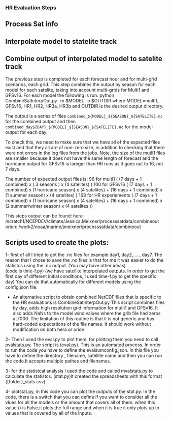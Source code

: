 ### HR Evaluation Steps 

## Process Sat info 

## Interpolate model to statelite track 

## Combine output of interpolated model to satelite track 

The previous step is completed for each forecast hour and for multi-grid scenarios, each grid.  This step combines the output 
by season for each model for each satelite, taking into account multi-grids for Multi1 and GFSv16.  For each model the following
is run: 
python CombineSatInterpOut.py -m $MODEL -o $OUTDIR 
where MODEL=multi1, GFSv16, HR1, HR2, HR3a, HR3b and OUTDIR is the desired output directory. 

The output is a series of files 
`combined_${MODEL}_${SEASON}_${SATELITE}.nc`
for the combined output and then `combined_day${DAY}_${MODEL}_${SEASON}_${SATELITE}.nc` for the model output for each day. 

To check this, we need to make sure that we have all of the expected files exist and that they all are of non-zero size, 
in addition to checking that there were not errors in the log files from the jobs. 
Note, the size of the mutli1 files are smaller because it does not have the same length of forecast and the hurricane 
output for GFSv16 is lareger than HR runs as it goes out to 16, not 7 days. 

The number of expected output files is: 
 96 for multi1 ( (7 days + 1 combined) x ( 3 seasons ) x (4 satelites) ) 
 100 for GFSv16 ( (7 days + 1 combined) x (1 hurricane season) x (4 satelites) + (16 days + 1 combined) x (1 summer season) x (4 satelites) )
 168 for HR experiements ( (7 days + 1 combined) x (1 hurricane season) x (4 satelites) + (16 days + 1 combined) x (2 summer/winter season) x (4 satelites ))

This steps output can be found: 
hera: /scratch1/NCEPDEV/climate/Jessica.Meixner/processsatdata/combineout
orion: /work2/noaa/marine/jmeixner/processsatdata/combineout


## Scripts used to create the plots: 

1- first of all I tried to get the .nc files for example day1, day2, ... , day7. The reason that I chose to save the 
.nc files is that for me it was easier to do the statistcs using the .nc output. (You may have other ideas)  
(code is time-f.py)
(we have satellite interpolated outputs. In order to get the first day of different initial conditions, I used time-f.py 
to get the specific day)
You can do that automatically for different models using the config.json file.

* An alternative script to obtain combined NetCDF files that is specific to the HR evaluations is CombineSatInterpOut.py 
This script combines files by day, adds high resolution grid information for mutli1 and GFSv16.  It also adds NaNs to the
model wind values where the grib file had zeros at f000.  The limitation of this routine is that it is not generic and 
has hard-coded expectations of the file names.  It should work without modification on both hera or orion.   

2- Then I used the eval.py to plot them. for plotting them you need to call pvalstats.py. The script is (eval.py). This is an automated process. In order to run the code you have to define the evalsumconfig.json. In this file you have to define the directory , filename, satellite name and then you can run the code.It accepts multiple pathes and filenames.

3- for the statistcal analysis I used the code and called mvalstats.py to calculate the statistcs. (stat.py)It created the spreadsheets with this format ({folder}_stats.csv)

4- plotstat.py, in this code you can plot the outputs of the stat.py. In the code, there is a switch that you can define if you want to consider all the vlues for all the models or the amount that covers all of them. when this value ()
is False,it plots the full range and when it is true it only plots up to values that is covered by all of the inputs. 
